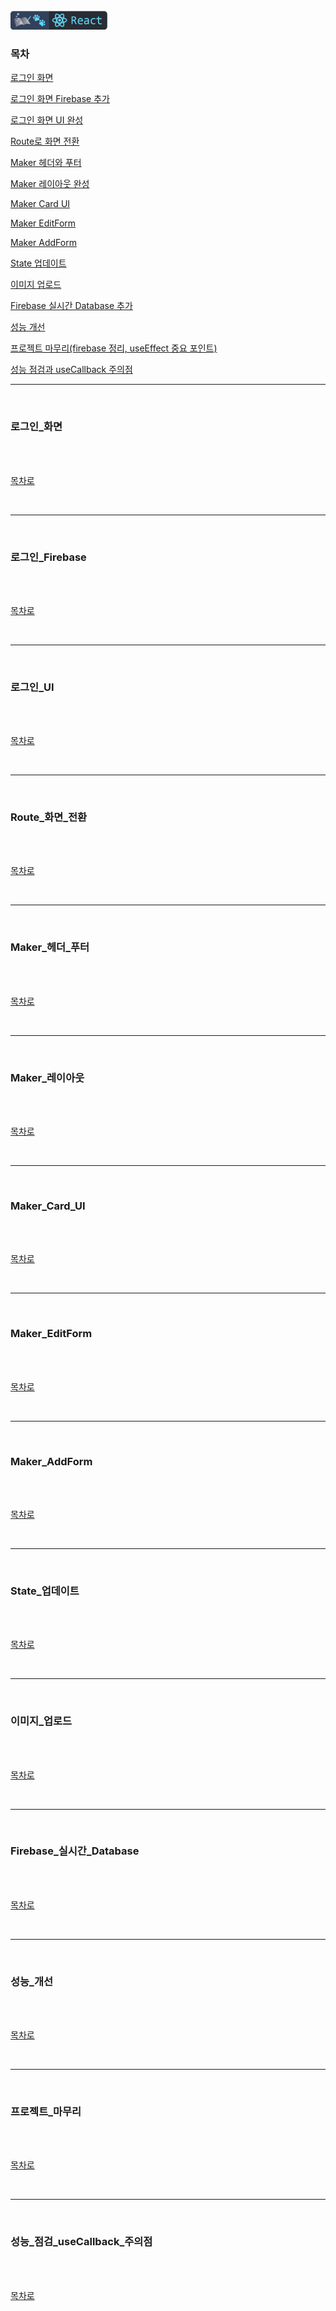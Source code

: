 <br />
<a href="https://github.com/seol-yu/TIL/tree/master/React">
  <img src="https://github.com/seol-yu/TIL/raw/master/images/react-badge-logo.png?raw=true" height="30" style="max-width: 100%;">
</a>
<br />

### 목차

[로그인 화면](#로그인_화면)

[로그인 화면 Firebase 추가](#로그인_Firebase)

[로그인 화면 UI 완성](#로그인_UI)

[Route로 화면 전환](#Route_화면_전환)

[Maker 헤더와 푸터](#Maker_헤더_푸터)

[Maker 레이아웃 완성](#Maker_레이아웃)

[Maker Card UI](#Maker_Card_UI)

[Maker EditForm](#Maker_EditForm)

[Maker AddForm](#Maker_AddForm)

[State 업데이트](#State_업데이트)

[이미지 업로드](#이미지_업로드)

[Firebase 실시간 Database 추가](#Firebase_실시간_Database)

[성능 개선](#성능_개선)

[프로젝트 마무리(firebase 정리, useEffect 중요 포인트)](#프로젝트_마무리)

[성능 점검과 useCallback 주의점](#성능_점검_useCallback_주의점)
<br />

---

<br />

### 로그인_화면

<br />



<br />

[목차로](#목차)

<br />

---

<br />

### 로그인_Firebase

<br />



<br />

[목차로](#목차)

<br />

---

<br />

### 로그인_UI

<br />



<br />

[목차로](#목차)

<br />

---

<br />

### Route_화면_전환

<br />



<br />

[목차로](#목차)

<br />

---

<br />

### Maker_헤더_푸터

<br />



<br />

[목차로](#목차)

<br />

---

<br />

### Maker_레이아웃

<br />



<br />

[목차로](#목차)

<br />

---

<br />

### Maker_Card_UI

<br />



<br />

[목차로](#목차)

<br />

---

<br />

### Maker_EditForm

<br />



<br />

[목차로](#목차)

<br />

---

<br />

### Maker_AddForm

<br />



<br />

[목차로](#목차)

<br />

---

<br />

### State_업데이트

<br />



<br />

[목차로](#목차)

<br />

---

<br />

### 이미지_업로드

<br />



<br />

[목차로](#목차)

<br />

---

<br />

### Firebase_실시간_Database

<br />



<br />

[목차로](#목차)

<br />

---

<br />

### 성능_개선

<br />



<br />

[목차로](#목차)

<br />

---

<br />

### 프로젝트_마무리

<br />



<br />

[목차로](#목차)

<br />

---

<br />

### 성능_점검_useCallback_주의점

<br />



<br />

[목차로](#목차)

<br />
